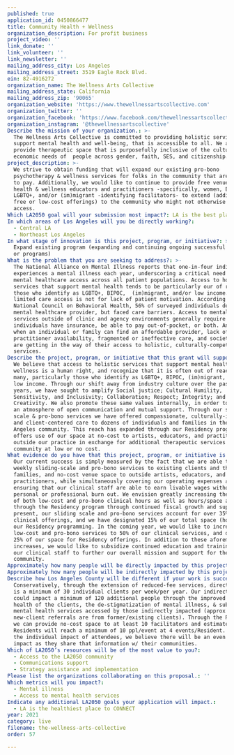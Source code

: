 ```yaml
---
published: true
application_id: 0450866477
title: Community Health + Wellness
organization_description: For profit business
project_video: ''
link_donate: ''
link_volunteer: ''
link_newsletter: ''
mailing_address_city: Los Angeles
mailing_address_street: 3519 Eagle Rock Blvd.
ein: 82-4916272
organization_name: The Wellness Arts Collective
mailing_address_state: California
mailing_address_zip: '90065'
organization_website: 'https://www.thewellnessartscollective.com'
organization_twitter: ''
organization_facebook: 'https://www.facebook.com/thewellnessartscollective/'
organization_instagram: '@thewellnessartscollective'
Describe the mission of your organization.: >-
  The Wellness Arts Collective is committed to providing holistic services that
  support mental health and well-being, that is accessible to all. We aim to
  provide therapeutic space that is purposefully inclusive of the cultural &
  economic needs of  people across gender, faith, SES, and citizenship.
project_description: >-
  We strive to obtain funding that will expand our existing pro-bono
  psychotherapy & wellness services for folks in the community that are unable
  to pay. Additionally, we would like to continue to provide free venue space to
  health & wellness educators and practitioners -specifically, women, BIPOC,
  LGBTQ+, and/or (im)migrant -identifying facilitators- to extend (additional
  free or low-cost offerings) to the community who might not otherwise have such
  access.
Which LA2050 goal will your submission most impact?: LA is the best place to LIVE
In which areas of Los Angeles will you be directly working?:
  - Central LA
  - Northeast Los Angeles
In what stage of innovation is this project, program, or initiative?: >-
  Expand existing program (expanding and continuing ongoing successful projects
  or programs)
What is the problem that you are seeking to address?: >-
  The National Alliance on Mental Illness reports that one-in-four individuals
  experiences a mental illness each year, underscoring a critical need for
  mental healthcare access across all patient populations. Access to holistic
  services that support mental health tends to be particularly our of reach for
  those who identify as LGBTQ+, BIPOC,  (im)migrant, and/or low income. That
  limited care access is not for lack of patient motivation. According to the
  National Council on Behavioral Health, 56% of surveyed individuals desired a
  mental healthcare provider, but faced care barriers. Access to mental health
  services outside of clinic and agency environments generally require that
  individuals have insurance, be able to pay out-of-pocket, or both. And even
  when an individual or family can find an affordable provider, lack of 
  practitioner availability, fragmented or ineffective care, and societal stigma
  are getting in the way of their access to holistic, culturally-competent
  services. 
Describe the project, program, or initiative that this grant will support to address the problem identified.: >-
  We believe that access to holistic services that support mental health and
  wellness is a human right, and recognize that it is often out of reach for
  many, particularly those who identify as LGBTQ+, BIPOC, (im)migrant, and/or
  low income. Through our shift away from industry culture over the past 2
  years, we have sought to amplify Social justice; Cultural Humility,
  Sensitivity, and Inclusivity; Collaboration; Respect; Integrity; and
  Creativity. We also promote these same values internally, in order to create
  an atmosphere of open communication and mutual support. Through our sliding
  scale & pro-bono services we have offered compassionate, culturally-informed,
  and client-centered care to dozens of individuals and families in the Los
  Angeles community. This reach has expanded through our Residency program which
  offers use of our space at no-cost to artists, educators, and practitioners
  outside our practice in exchange for additional therapeutic services to the
  community at low or no cost.
What evidence do you have that this project, program, or initiative is or will be successful, and how will you define and measure success?: >-
  Our current success is simply measured by the fact that we are able to offer
  weekly sliding-scale and pro-bono services to existing clients and their
  families, and no-cost venue space to outside artists, educators, and
  practitioners, while simultaneously covering our operating expenses and
  ensuring that our clinical staff are able to earn livable wages without
  personal or professional burn out. We envision greatly increasing the number
  of both low-cost and pro-bono clinical hours as well as hours/space available
  through the Residency program through continued fiscal growth and support. At
  present, our sliding scale and pro-bono services account for over 35% of our
  clinical offerings, and we have designated 15% of our total space (hours) for
  our Residency programming. In the coming year, we would like to increase our
  low-cost and pro-bono services to 50% of our clinical services, and designate
  25% of our space for Residency offerings. In addition to these aforementioned
  increases, we would like to subsidize continued education and trainings for
  our clinical staff to further our overall mission and support for the
  community.
Approximately how many people will be directly impacted by this project, program, or initiative?: '40'
Approximately how many people will be indirectly impacted by this project, program, or initiative?: '490'
Describe how Los Angeles County will be different if your work is successful.: >
  Conservatively, through the extension of reduced-fee services, direct impact
  is a minimum of 30 individual clients per week/per year. Our indirect reach
  could impact a minimum of 120 additional people through the improved mental
  health of the clients, the de-stigmatization of mental illness, & subsequent
  mental health services accessed by those indirectly impacted (approx 60% of
  new-client referrals are from former/existing clients). Through the Residency,
  we can provide no-cost space to at least 10 facilitators and estimate that
  Residents will reach a minimum of 10 ppl/event at 4 events/Resident. Beyond
  the individual impact of attendees, we believe there will be an even broader
  impact as they share that information w/ their communities.
Which of LA2050’s resources will be of the most value to you?:
  - Access to the LA2050 community
  - Communications support
  - Strategy assistance and implementation
Please list the organizations collaborating on this proposal.: ''
Which metrics will you impact?:
  - Mental illness
  - Access to mental health services
Indicate any additional LA2050 goals your application will impact.:
  - LA is the healthiest place to CONNECT
year: 2021
category: live
filename: the-wellness-arts-collective
order: 57

---
```

